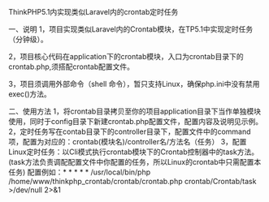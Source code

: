 ThinkPHP5.1内实现类似Laravel内的crontab定时任务

一、说明
1，项目实现类似Laravel内的Crontab模块，在TP5.1中实现定时任务（分钟级）。

2，项目核心代码在application下的crontab模块，入口为crontab目录下的crontab.php,须搭配crontab配置文件。

3，项目须调用外部命令（shell 命令），暂只支持Linux，确保php.ini中没有禁用exec()方法。

二、使用方法
1，将crontab目录拷贝至你的项目application目录下当作单独模块使用，同时于config目录下新建crontab.php配置文件，配置内容及说明见示例。
2，定时任务写在contab目录下的controller目录下，配置文件中的command项，配置为对应的：crontab(模块名)/controller名/方法名（任务）
3，配置Linux定时任务：以Cli模式执行crontab模块下的Crontab控制器中的task方法。(task方法负责调配配置文件中你配置的任务，所以Linux的crontab中只需配置本任务)
配置例如：* * * * * /usr/local/bin/php /home/www/thinkphp_crontab/crontab/crontab.php crontab/Crontab/task >/dev/null 2>&1
